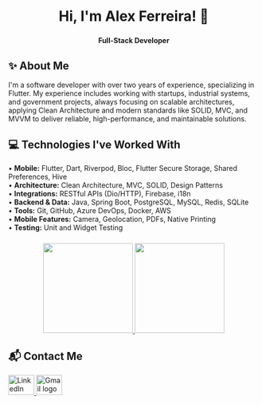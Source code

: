 <h1 align="center">Hi, I'm Alex Ferreira! 👋</h1>

###

<p align="center">
  <strong>Full-Stack Developer</strong>
</p>

###

<h2 align="left">✨ About Me</h2>

<p align="left">
    I'm a software developer with over two years of experience, specializing in Flutter. My experience includes working with startups, industrial systems, and government projects, always focusing on scalable architectures, applying Clean Architecture and modern standards like SOLID, MVC, and MVVM to deliver reliable, high-performance, and maintainable solutions.
</p>

###

<h2 align="left">💻 Technologies I've Worked With</h2>

<p align="left">
  • <strong>Mobile:</strong> Flutter, Dart, Riverpod, Bloc, Flutter Secure Storage, Shared Preferences, Hive <br>
  • <strong>Architecture:</strong> Clean Architecture, MVC, SOLID, Design Patterns <br>
  • <strong>Integrations:</strong> RESTful APIs (Dio/HTTP), Firebase, i18n <br>
  • <strong>Backend & Data:</strong> Java, Spring Boot, PostgreSQL, MySQL, Redis, SQLite <br>
  • <strong>Tools:</strong> Git, GitHub, Azure DevOps, Docker, AWS <br>
  • <strong>Mobile Features:</strong> Camera, Geolocation, PDFs, Native Printing <br>
  • <strong>Testing:</strong> Unit and Widget Testing  
</p>

###

<div align="center">
  <a href="https://github.com/AlexFerreira10">
    <img loading="lazy" height="180em" src="https://github-readme-stats.vercel.app/api/top-langs/?username=AlexFerreira10&layout=compact&langs_count=7&theme=dracula"/>
    <img loading="lazy" height="180em" src="https://github-readme-stats.vercel.app/api?username=AlexFerreira10&show_icons=true&theme=dracula&include_all_commits=true&count_private=true"/>
  </a>
</div>

###

<h2 align="left">📬 Contact Me</h2>

<div align="left">
  <a href="https://www.linkedin.com/in/alexferreira92" target="_blank">
    <img src="https://raw.githubusercontent.com/maurodesouza/profile-readme-generator/master/src/assets/icons/social/linkedin/default.svg" width="52" height="40" alt="LinkedIn logo" />
  </a>
  <a href="mailto:correaferreiraalex92@gmail.com" target="_blank">
    <img src="https://raw.githubusercontent.com/maurodesouza/profile-readme-generator/master/src/assets/icons/social/gmail/default.svg" width="52" height="40" alt="Gmail logo" />
  </a>
</div>

###
